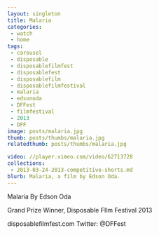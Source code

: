 ```yaml
---
layout: singleton
title: Malaria
categories:
 - watch
 - home
tags:
 - carousel
 - disposable
 - disposablefilmfest
 - disposablefest
 - disposablefilm
 - disposablefilmfestival
 - malaria
 - edsonoda
 - DFFest
 - filmfestival
 - 2013
 - DFF
image: posts/malaria.jpg
thumb: posts/thumbs/malaria.jpg
relatedthumb: posts/thumbs/malaria.jpg

video: //player.vimeo.com/video/62713728
collections:
 - 2013-03-24-2013-competitive-shorts.md
blurb: Malaria, a film by Edson Oda.
---
```


Malaria
By Edson Oda

Grand Prize Winner, Disposable FIlm Festival 2013

disposablefilmfest.com
Twitter: @DFFest
